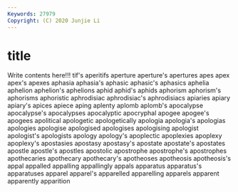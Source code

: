 ```yaml
---
Keywords: 27979
Copyright: (C) 2020 Junjie Li
---
```


# title

Write contents here!!!
tif's 
aperitifs
aperture 
aperture's 
apertures 
apes 
apex 
apex's 
apexes 
aphasia 
aphasia's 
aphasic
aphasic's 
aphasics 
aphelia 
aphelion 
aphelion's 
aphelions 
aphid 
aphid's 
aphids 
aphorism
aphorism's 
aphorisms 
aphoristic 
aphrodisiac 
aphrodisiac's 
aphrodisiacs 
apiaries 
apiary 
apiary's 
apices
apiece 
aping 
aplenty 
aplomb 
aplomb's 
apocalypse 
apocalypse's 
apocalypses 
apocalyptic 
apocryphal
apogee 
apogee's 
apogees 
apolitical 
apologetic 
apologetically 
apologia 
apologia's 
apologias 
apologies
apologise 
apologised 
apologises 
apologising 
apologist 
apologist's 
apologists 
apology 
apology's 
apoplectic
apoplexies 
apoplexy 
apoplexy's 
apostasies 
apostasy 
apostasy's 
apostate 
apostate's 
apostates 
apostle
apostle's 
apostles 
apostolic 
apostrophe 
apostrophe's 
apostrophes 
apothecaries 
apothecary 
apothecary's 
apotheoses
apotheosis 
apotheosis's 
appal 
appalled 
appalling 
appallingly 
appals 
apparatus 
apparatus's 
apparatuses
apparel 
apparel's 
apparelled 
apparelling 
apparels 
apparent 
apparently 
apparition 
